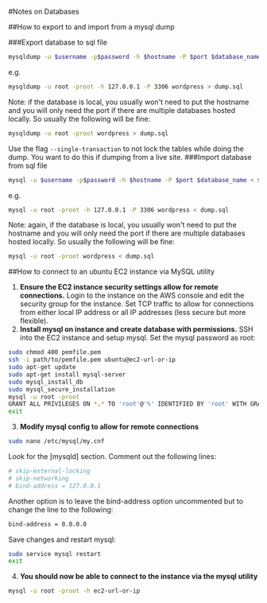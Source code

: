 #Notes on Databases

##How to export to and import from a mysql dump

###Export database to sql file
```bash
mysqldump -u $username -p$password -h $hostname -P $port $database_name > $file.sql
```
e.g.
```bash
mysqldump -u root -proot -h 127.0.0.1 -P 3306 wordpress > dump.sql
```
Note: if the database is local, you usually won't need to put the hostname and you will only need the port if there are multiple databases hosted locally. So usually the following will be fine:
```bash
mysqldump -u root -proot wordpress > dump.sql
```
Use the flag ```--single-transaction``` to not lock the tables while doing the dump. You want to do this if dumping from a live site.
###Import database from sql file
```bash
mysql -u $username -p$password -h $hostname -P $port $database_name < $file.sql
```
e.g.
```bash
mysql -u root -proot -h 127.0.0.1 -P 3306 wordpress < dump.sql
```
Note: again, if the database is local, you usually won't need to put the hostname and you will only need the port if there are multiple databases hosted locally. So usually the following will be fine:
```bash
mysql -u root -proot wordpress < dump.sql
```

##How to connect to an ubuntu EC2 instance via MySQL utility
1. **Ensure the EC2 instance security settings allow for remote connections.**
Login to the instance on the AWS console and edit the security group for the instance. Set TCP traffic to allow for connections from either local IP address or all IP addresses (less secure but more flexible).
2. **Install mysql on instance and create database with permissions.**
	SSH into the EC2 instance and setup mysql. Set the mysql password as root:
```bash
sudo chmod 400 pemfile.pem
ssh -i path/to/pemfile.pem ubuntu@ec2-url-or-ip
sudo apt-get update
sudo apt-get install mysql-server
sudo mysql_install_db
sudo mysql_secure_installation
mysql -u root -proot
GRANT ALL PRIVILEGES ON *.* TO 'root'@'%' IDENTIFIED BY 'root' WITH GRANT OPTION; FLUSH PRIVILEGES; CREATE DATABASE IF NOT EXISTS db;
exit
```
3. **Modify mysql config to allow for remote connections**
```bash
sudo nano /etc/mysql/my.cnf
```
Look for the [mysqld] section. Comment out the following lines:
```bash
# skip-external-locking
# skip-networking
# bind-address = 127.0.0.1
```
Another option is to leave the bind-address option uncommented but to change the line to the following:
```bash
bind-address = 0.0.0.0
```
Save changes and restart mysql:
```bash
sudo service mysql restart
exit
```
4. **You should now be able to connect to the instance via the mysql utility**
```bash
mysql -u root -proot -h ec2-url-or-ip
```
